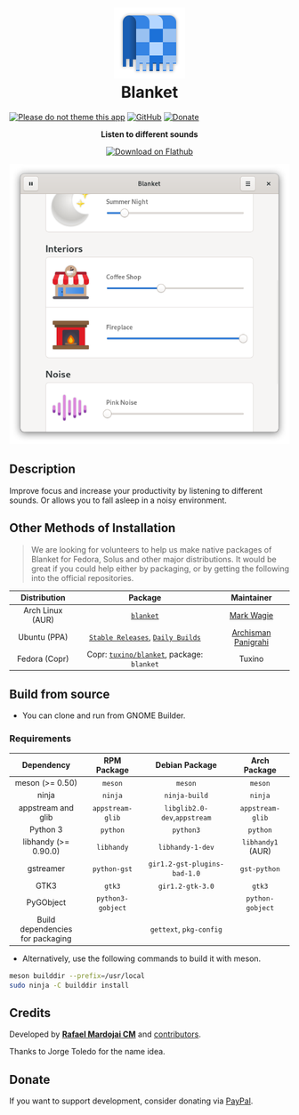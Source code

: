 <h1 align="center">
	<img src="brand/logo.svg" alt="Blanket" width="128" height="128"/><br>
	Blanket
</h1>

[![Please do not theme this app](https://stopthemingmy.app/badge.svg)](https://stopthemingmy.app) 
[![GitHub](https://img.shields.io/github/license/rafaelmardojai/blanket.svg)](https://github.com/rafaelmardojai/blanket/blob/master/COPYING)
[![Donate](https://img.shields.io/badge/PayPal-Donate-gray.svg?style=flat&logo=paypal&colorA=0071bb&logoColor=fff)](https://paypal.me/RafaelMardojaiCM)

<p align="center"><strong>Listen to different sounds</strong></p>

<p align="center">
  <a href="https://flathub.org/apps/details/com.rafaelmardojai.Blanket"><img width="200" alt="Download on Flathub" src="https://flathub.org/assets/badges/flathub-badge-en.png"/></a>
</p>

<p align="center">
  <img src="brand/screenshot-1.png"/>
</p>


## Description
Improve focus and increase your productivity by listening to different sounds. Or allows you to fall asleep in a noisy environment.

## Other Methods of Installation
> We are looking for volunteers to help us make native packages of Blanket for Fedora, Solus and other major distributions. It would be great if you could help either by packaging, or by getting the following into the official repositories.

| Distribution | Package | Maintainer |
|:-:|:-:|:-:|
| Arch Linux (AUR) | [`blanket`](https://aur.archlinux.org/packages/blanket) | [Mark Wagie](https://github.com/yochananmarqos) |
| Ubuntu (PPA) | [`Stable Releases`](https://launchpad.net/~apandada1/+archive/ubuntu/blanket), [`Daily Builds`](https://launchpad.net/~apandada1/+archive/ubuntu/blanket-daily) | [Archisman Panigrahi](https://github.com/apandada1) |
| Fedora (Copr) | Copr: [`tuxino/blanket`](https://copr.fedorainfracloud.org/coprs/tuxino/blanket/), package: `blanket` | Tuxino |

## Build from source

- You can clone and run from GNOME Builder.

### Requirements

| Dependency                           | RPM Package       | Debian Package               | Arch Package
|:-:                                   |:-:                |:-:                           | :-:
| meson (>= 0.50)                      | `meson`           | `meson`                      | `meson`
| ninja                                | `ninja`           | `ninja-build`                | `ninja`
| appstream and glib                   | `appstream-glib`  | `libglib2.0-dev`,`appstream` | `appstream-glib`
| Python 3                             | `python`          | `python3`                    | `python`
| libhandy (>= 0.90.0)                 | `libhandy`        | `libhandy-1-dev`             | `libhandy1` (AUR)
| gstreamer                            | `python-gst`      | `gir1.2-gst-plugins-bad-1.0` | `gst-python`
| GTK3                                 | `gtk3`            | `gir1.2-gtk-3.0`             | `gtk3`
| PyGObject                            | `python3-gobject` |                              | `python-gobject`
| Build dependencies <br>for packaging |                   | `gettext`, `pkg-config`      |


- Alternatively, use the following commands to build it with meson.
```bash
meson builddir --prefix=/usr/local
sudo ninja -C builddir install
```
## Credits
Developed by **[Rafael Mardojai CM](https://github.com/rafaelmardojai)** and [contributors](https://github.com/rafaelmardojai/blanket/graphs/contributors).

Thanks to Jorge Toledo for the name idea.

## Donate
If you want to support development, consider donating via [PayPal](https://paypal.me/RafaelMardojaiCM).

